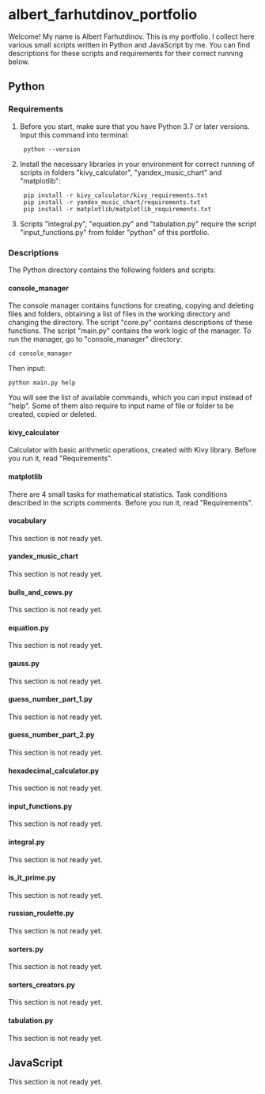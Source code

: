 # albert_farhutdinov_portfolio

Welcome! My name is Albert Farhutdinov. This is my portfolio. I collect here various small scripts written in Python and JavaScript by me. You can find descriptions for these scripts and requirements for their correct running below.

## Python

### Requirements

1. Before you start, make sure that you have Python 3.7 or later versions. Input this command into terminal:

        python --version
  
2. Install the necessary libraries in your environment for correct running of scripts in folders "kivy_calculator", "yandex_music_chart" and "matplotlib":

		pip install -r kivy_calculator/kivy_requirements.txt
		pip install -r yandex_music_chart/requirements.txt
		pip install -r matplotlib/matplotlib_requirements.txt
    
3. Scripts "integral.py", "equation.py" and "tabulation.py" require the script "input_functions.py" from folder "python" of this portfolio.

### Descriptions

The Python directory contains the following folders and scripts:

#### console_manager

The console manager contains functions for creating, copying and deleting files and folders, obtaining a list of files in the working directory and changing the directory. The script "core.py" contains descriptions of these functions. The script "main.py" contains the work logic of the manager. To run the manager, go to "console_manager" directory:

	cd console_manager
	
Then input:

	python main.py help
	
You will see the list of available commands, which you can input instead of "help". Some of them also require to input name of file or folder to be created, copied or deleted.

#### kivy_calculator

Calculator with basic arithmetic operations, created with Kivy library. Before you run it, read "Requirements".

#### matplotlib

There are 4 small tasks for mathematical statistics. Task conditions described in the scripts comments. Before you run it, read "Requirements".

#### vocabulary
This section is not ready yet.
#### yandex_music_chart
This section is not ready yet.
#### bulls_and_cows.py
This section is not ready yet.
#### equation.py
This section is not ready yet.
#### gauss.py
This section is not ready yet.
#### guess_number_part_1.py
This section is not ready yet.
#### guess_number_part_2.py
This section is not ready yet.
#### hexadecimal_calculator.py
This section is not ready yet.
#### input_functions.py
This section is not ready yet.
#### integral.py
This section is not ready yet.
#### is_it_prime.py
This section is not ready yet.
#### russian_roulette.py
This section is not ready yet.
#### sorters.py
This section is not ready yet.
#### sorters_creators.py
This section is not ready yet.
#### tabulation.py
This section is not ready yet.


## JavaScript

This section is not ready yet.
